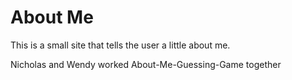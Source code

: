 # About Me
This is a small site that tells the user a little about me.


Nicholas and Wendy worked About-Me-Guessing-Game together
